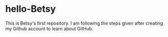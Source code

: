 # hello-Betsy
This is Betsy's first repository.
I am following the steps given after creating my Github account to learn about GitHub.
